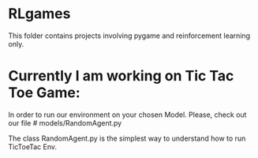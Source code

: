 # RLgames
This folder contains projects involving pygame and reinforcement learning only.

# Currently I am working on Tic Tac Toe Game: 
In order to run our environment on your chosen Model. Please, check out our file # models/RandomAgent.py

The class RandomAgent.py is the simplest way to understand how to run TicToeTac Env. 


